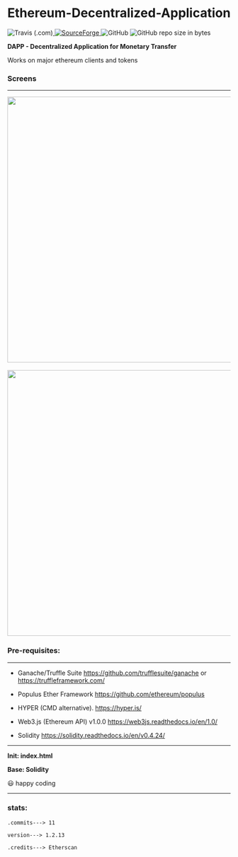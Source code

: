 # Ethereum-Decentralized-Application

<img alt="Travis (.com)" src="https://img.shields.io/travis/com/abhinavkavuri/Ethereum-Decentralized-Application.svg?color=yellow&logo=github&style=for-the-badge"><a href="https://sourceforge.net/projects/etherdapp/"> <img alt="SourceForge" src="https://img.shields.io/sourceforge/dt/etherdapp.svg?logo=sourceforge&logoColor=orange&style=for-the-badge"> </a> <img alt="GitHub" src="https://img.shields.io/github/license/abhinavkavuri/Ethereum-Decentralized-Application.svg?logo=mozilla&style=for-the-badge"> <img alt="GitHub repo size in bytes" src="https://img.shields.io/github/repo-size/abhinavkavuri/Ethereum-Decentralized-Application.svg?logo=javascript&style=for-the-badge">

**DAPP - Decentralized Application for Monetary Transfer**

Works on major ethereum clients and tokens

### Screens
---

<div align="center">
    <img src="https://i.postimg.cc/W3BXQMMF/price.png" width="600px"</img> 
</div>
<br>
<div align="center">
    <img src="https://i.postimg.cc/wB32MW2R/Home.png" width="600px"</img> 
</div>

### Pre-requisites:
---

- Ganache/Truffle Suite  https://github.com/trufflesuite/ganache or https://truffleframework.com/ 
   
- Populus Ether Framework  https://github.com/ethereum/populus 
   
- HYPER (CMD alternative). https://hyper.is/

- Web3.js (Ethereum API) v1.0.0  https://web3js.readthedocs.io/en/1.0/ 
    
- Solidity  https://solidity.readthedocs.io/en/v0.4.24/  
   
---

**Init: index.html**

**Base: Solidity**

😃 happy coding

---
### stats: 
  `.commits---> 11`
  
  `version---> 1.2.13`
  
  `.credits---> Etherscan`

